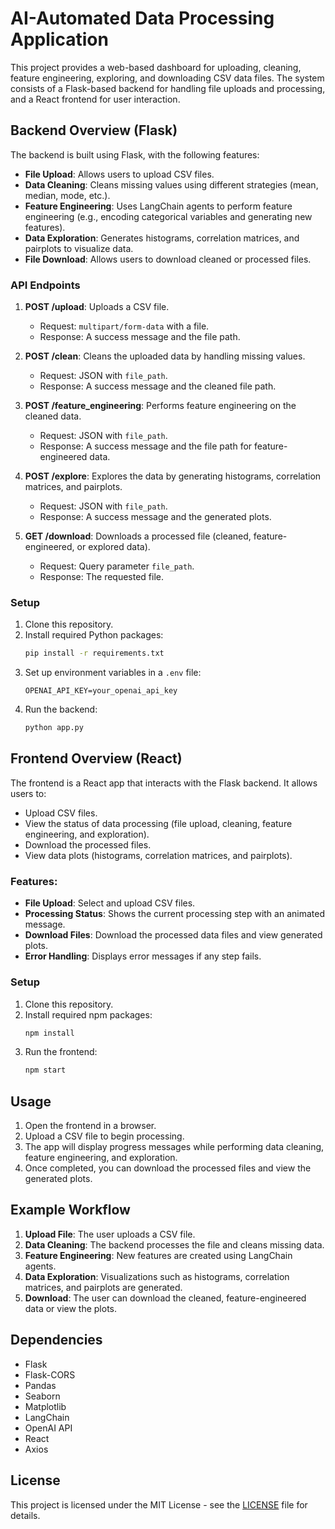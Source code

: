 # AI-Automated Data Processing Application

This project provides a web-based dashboard for uploading, cleaning, feature engineering, exploring, and downloading CSV data files. The system consists of a Flask-based backend for handling file uploads and processing, and a React frontend for user interaction.

## Backend Overview (Flask)
The backend is built using Flask, with the following features:
- **File Upload**: Allows users to upload CSV files.
- **Data Cleaning**: Cleans missing values using different strategies (mean, median, mode, etc.).
- **Feature Engineering**: Uses LangChain agents to perform feature engineering (e.g., encoding categorical variables and generating new features).
- **Data Exploration**: Generates histograms, correlation matrices, and pairplots to visualize data.
- **File Download**: Allows users to download cleaned or processed files.

### API Endpoints
1. **POST /upload**: Uploads a CSV file.
   - Request: `multipart/form-data` with a file.
   - Response: A success message and the file path.
   
2. **POST /clean**: Cleans the uploaded data by handling missing values.
   - Request: JSON with `file_path`.
   - Response: A success message and the cleaned file path.

3. **POST /feature_engineering**: Performs feature engineering on the cleaned data.
   - Request: JSON with `file_path`.
   - Response: A success message and the file path for feature-engineered data.

4. **POST /explore**: Explores the data by generating histograms, correlation matrices, and pairplots.
   - Request: JSON with `file_path`.
   - Response: A success message and the generated plots.

5. **GET /download**: Downloads a processed file (cleaned, feature-engineered, or explored data).
   - Request: Query parameter `file_path`.
   - Response: The requested file.

### Setup
1. Clone this repository.
2. Install required Python packages:
   ```bash
   pip install -r requirements.txt
   ```
3. Set up environment variables in a `.env` file:
   ```
   OPENAI_API_KEY=your_openai_api_key
   ```
4. Run the backend:
   ```bash
   python app.py
   ```

## Frontend Overview (React)
The frontend is a React app that interacts with the Flask backend. It allows users to:
- Upload CSV files.
- View the status of data processing (file upload, cleaning, feature engineering, and exploration).
- Download the processed files.
- View data plots (histograms, correlation matrices, and pairplots).

### Features:
- **File Upload**: Select and upload CSV files.
- **Processing Status**: Shows the current processing step with an animated message.
- **Download Files**: Download the processed data files and view generated plots.
- **Error Handling**: Displays error messages if any step fails.

### Setup
1. Clone this repository.
2. Install required npm packages:
   ```bash
   npm install
   ```
3. Run the frontend:
   ```bash
   npm start
   ```

## Usage
1. Open the frontend in a browser.
2. Upload a CSV file to begin processing.
3. The app will display progress messages while performing data cleaning, feature engineering, and exploration.
4. Once completed, you can download the processed files and view the generated plots.

## Example Workflow
1. **Upload File**: The user uploads a CSV file.
2. **Data Cleaning**: The backend processes the file and cleans missing data.
3. **Feature Engineering**: New features are created using LangChain agents.
4. **Data Exploration**: Visualizations such as histograms, correlation matrices, and pairplots are generated.
5. **Download**: The user can download the cleaned, feature-engineered data or view the plots.

## Dependencies

- Flask
- Flask-CORS
- Pandas
- Seaborn
- Matplotlib
- LangChain
- OpenAI API
- React
- Axios

## License
This project is licensed under the MIT License - see the [LICENSE](LICENSE) file for details.
